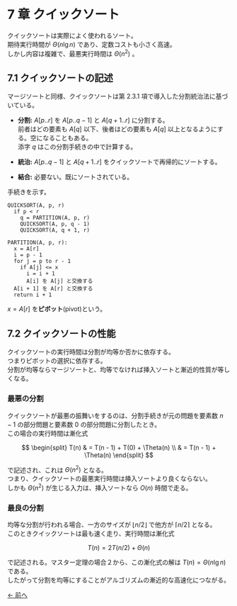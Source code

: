 # 7 章 クイックソート

クイックソートは実際によく使われるソート。  
期待実行時間が $\Theta(n\lg n)$ であり、定数コストも小さく高速。  
しかし内容は複雑で、最悪実行時間は $\Theta(n^2)$ 。

## 7.1 クイックソートの記述

マージソートと同様、クイックソートは第 $2.3.1$ 項で導入した分割統治法に基づいている。

- **分割:** $A[p..r]$ を $A[p..q-1]$ と $A[q+1..r]$ に分割する。  
  前者はどの要素も $A[q]$ 以下、後者はどの要素も $A[q]$ 以上となるようにする。空になることもある。  
  添字 $q$ はこの分割手続きの中で計算する。

- **統治:** $A[p..q-1]$ と $A[q+1..r]$ をクイックソートで再帰的にソートする。

- **結合:** 必要ない。既にソートされている。

手続きを示す。

```pseudo
QUICKSORT(A, p, r)
  if p < r
    q = PARTITION(A, p, r)
    QUICKSORT(A, p, q - 1)
    QUICKSORT(A, q + 1, r)
```

```pseudo
PARTITION(A, p, r):
  x = A[r]
  i = p - 1
  for j = p to r - 1
    if A[j] <= x
      i = i + 1
      A[i] を A[j] と交換する
  A[i + 1] を A[r] と交換する
  return i + 1
```

$x = A[r]$ を**ピボット**(pivot)という。

## 7.2 クイックソートの性能

クイックソートの実行時間は分割が均等か否かに依存する。  
つまりピボットの選択に依存する。  
分割が均等ならマージソートと、均等でなければ挿入ソートと漸近的性質が等しくなる。

### 最悪の分割

クイックソートが最悪の振舞いをするのは、分割手続きが元の問題を要素数 $n-1$ の部分問題と要素数 $0$ の部分問題に分割したとき。  
この場合の実行時間は漸化式

$$
  \begin{split}
    T(n) & = T(n - 1) + T(0) + \Theta(n) \\
         & = T(n - 1) + \Theta(n)
  \end{split}
$$

で記述され、これは $\Theta(n^2)$ となる。  
つまり、クイックソートの最悪実行時間は挿入ソートより良くならない。  
しかも $\Theta(n^2)$ が生じる入力は、挿入ソートなら $O(n)$ 時間で走る。

### 最良の分割

均等な分割が行われる場合、一方のサイズが $\lfloor n/2 \rfloor$ で他方が $\lceil n/2 \rceil$ となる。  
このときクイックソートは最も速く走り、実行時間は漸化式

$$
  T(n) = 2T(n/2) + \Theta(n)
$$

で記述される。マスター定理の場合２から、この漸化式の解は $T(n) = \Theta(n\lg n)$ である。  
したがって分割を均等にすることがアルゴリズムの漸近的な高速化につながる。

[← 前へ](../ch06/note.md)
